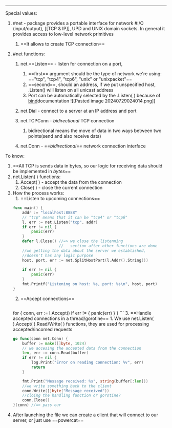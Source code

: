 ***
Special values:
1. #net - package provides a portable interface for network #I/O (input/output), [[TCP & IP]], UPD and UNIX domain sockets. In general it provides access to low-level network primitives
	1. ==It allows to create TCP connection==

3. #net functions:
	1. net.==Listen== - listen for connection on a port, 
		1. ==first== argument should be the type of network we're using: =="tcp", "tcp4", "tcp6", "unix" or "unixpacket"==
		2. ==second==, should an address, if we put unspecified host, .Listen() will listen on all unicast address  
		3. Port can be automatically selected by the .Listen( ) because of [bind](https://dev.to/hgsgtk/how-go-handles-network-and-system-calls-when-tcp-server-1nbd)documentation 
			![[Pasted image 20240729024014.png]]
	
	2. net.Dial - connect to a server at an IP address and port 
	3. net.TCPConn - *bidirectional* TCP connection 
		1. bidirectional means the move of data in two ways between two points(send and also receive data)
	4. net.Conn - *==bidirectional==* network connection interface

To know:
1. ==All TCP is sends data in bytes, so our logic for receiving data should be implemented in *bytes*== 
2. net.Listen( ) functions:
	1. Accept( ) - accept the data from the connection 
	2. Close( ) - close the current connection
3. How the process works:
	1. ==Listen to upcoming connections== 
	```go
	func main() {
		addr := "localhost:8888"
		// "tcp" means that it can be "tcp4" or "tcp6"
		l, err := net.Listen("tcp", addr)
		if err != nil {
			panic(err)
		}
		defer l.Close() //=> we close the listenning 
						//   section after other functions are done 
		//we getting the data about the server we established, 
		//doesn't has any logic purpose
		host, port, err := net.SplitHostPort(l.Addr().String())
		
		if err != nil {
			panic(err)
		}
		fmt.Printf("Listening on host: %s, port: %s\n", host, port)
	} 
	```
	2. ==Accept connections== 
		```go
	for {
		conn, err := l.Accept()
		if err != {
			panic(err)
		}
	}
		```
	3. ==Handle accepted connections in a thread/gorotine== 
		1. We use net.Listen( ).Accept( ).Read/Write( ) functions, they are used for processing accepted/incomed requests
	```go
	go func(conn net.Conn) {
		buffer := make([]byte, 1024)
		// we accesing the accepted data from the connection 
		len, err := conn.Read(buffer)
		if err != nil {
			log.Print("Error on reading connection: %v", err)	
			return
		}

		fmt.Print("Message received: %s", string(buffer[:len]))
		//we write something back to the client 
		conn.Write([]byte("Message received"))
		//cloing the handling function or gorotine?
		conn.Close()
	}(conn) //=> pass our 
	```
4. After launching the file we can create a client that will connect to our server, or just use ==powercat==